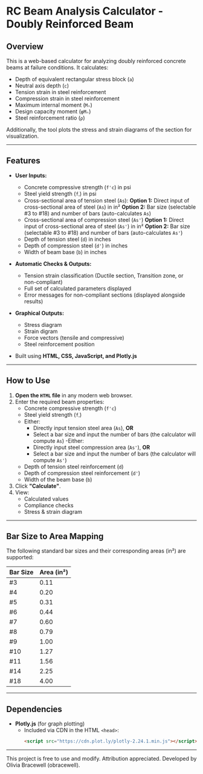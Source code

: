 # RC Beam Analysis Calculator - Doubly Reinforced Beam

## Overview
This is a web-based calculator for analyzing doubly reinforced concrete beams at failure conditions. It calculates:
- Depth of equivalent rectangular stress block (`a`)
- Neutral axis depth (`c`)
- Tension strain in steel reinforcement
- Compression strain in steel reinforcement
- Maximum internal moment (`Mₙ`)
- Design capacity moment (`φMₙ`)
- Steel reinforcement ratio (`ρ`)

Additionally, the tool plots the stress and strain diagrams of the section for visualization.

---

## Features
- **User Inputs:**
  - Concrete compressive strength (`f'c`) in psi
  - Steel yield strength (`fᵧ`) in psi
  - Cross-sectional area of tension steel (`As`):
      **Option 1:** Direct input of cross-sectional area of steel (`As`) in in²
      **Option 2:** Bar size (selectable #3 to #18) and number of bars (auto-calculates `As`)
  - Cross-sectional area of compression steel (`As'`)
      **Option 1:** Direct input of cross-sectional area of steel (`As'`) in in²
      **Option 2:** Bar size (selectable #3 to #18) and number of bars (auto-calculates `As'`)
  - Depth of tension steel (`d`) in inches
  - Depth of compression steel (`d'`) in inches
  - Width of beam base (`b`) in inches

- **Automatic Checks & Outputs:**
  - Tension strain classification (Ductile section, Transition zone, or non-compliant)
  - Full set of calculated parameters displayed
  - Error messages for non-compliant sections (displayed alongside results)

- **Graphical Outputs:**
  - Stress diagram
  - Strain digram
  - Force vectors (tensile and compressive)
  - Steel reinforcement position
  
- Built using **HTML, CSS, JavaScript, and Plotly.js**

---

## How to Use
1. **Open the `HTML` file** in any modern web browser.
2. Enter the required beam properties:
   - Concrete compressive strength (`f'c`)
   - Steel yield strength (`fᵧ`)
   - Either:
     - Directly input tension steel area (`As`), **OR**
     - Select a bar size and input the number of bars (the calculator will compute `As`)
   -Either:
     - Directly input steel compression area (`As'`), **OR**
     - Select a bar size and input the number of bars (the calculator will compute `As'`)
   - Depth of tension steel reinforcement (`d`)
   - Depth of compression steel reinforcement (`d'`)
   - Width of the beam base (`b`)
3. Click **"Calculate"**.
4. View:
   - Calculated values
   - Compliance checks
   - Stress & strain diagram
   
---

## Bar Size to Area Mapping
The following standard bar sizes and their corresponding areas (in²) are supported:

| Bar Size | Area (in²) |
|---------|---------|
| #3      | 0.11    |
| #4      | 0.20    |
| #5      | 0.31    |
| #6      | 0.44    |
| #7      | 0.60    |
| #8      | 0.79    |
| #9      | 1.00    |
| #10     | 1.27    |
| #11     | 1.56    |
| #14     | 2.25    |
| #18     | 4.00    |

---

## Dependencies
- **Plotly.js** (for graph plotting)
  - Included via CDN in the HTML `<head>`:
    ```html
    <script src="https://cdn.plot.ly/plotly-2.24.1.min.js"></script>
    ```

---

This project is free to use and modify. Attribution appreciated.
Developed by Olivia Bracewell (obracewell).

